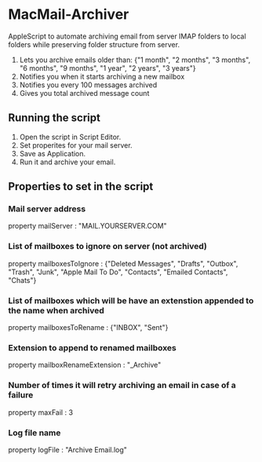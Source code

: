 # MacMail-Archiver
AppleScript to automate archiving email from server IMAP folders to local folders while preserving folder structure from server.

1. Lets you archive emails older than: {"1 month", "2 months", "3 months", "6 months", "9 months", "1 year", "2 years", "3 years"}
2. Notifies you when it starts archiving a new mailbox
3. Notifies you every 100 messages archived
4. Gives you total archived message count

## Running the script
1. Open the script in Script Editor.
2. Set properites for your mail server.
3. Save as Application.
4. Run it and archive your email.

## Properties to set in the script
### Mail server address
property mailServer : "MAIL.YOURSERVER.COM"
### List of mailboxes to ignore on server (not archived)
property mailboxesToIgnore : {"Deleted Messages", "Drafts", "Outbox", "Trash", "Junk", "Apple Mail To Do", "Contacts", "Emailed Contacts", "Chats"}
### List of mailboxes which will be have an extenstion appended to the name when archived 
property mailboxesToRename : {"INBOX", "Sent"}
### Extension to append to renamed mailboxes
property mailboxRenameExtension : "_Archive"
### Number of times it will retry archiving an email in case of a failure
property maxFail : 3
### Log file name
property logFile : "Archive Email.log"
